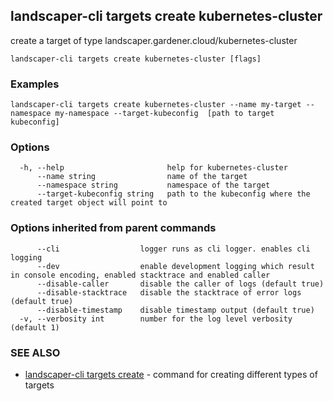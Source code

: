 ## landscaper-cli targets create kubernetes-cluster

create a target of type landscaper.gardener.cloud/kubernetes-cluster

```
landscaper-cli targets create kubernetes-cluster [flags]
```

### Examples

```
landscaper-cli targets create kubernetes-cluster --name my-target --namespace my-namespace --target-kubeconfig  [path to target kubeconfig]
```

### Options

```
  -h, --help                       help for kubernetes-cluster
      --name string                name of the target
      --namespace string           namespace of the target
      --target-kubeconfig string   path to the kubeconfig where the created target object will point to
```

### Options inherited from parent commands

```
      --cli                  logger runs as cli logger. enables cli logging
      --dev                  enable development logging which result in console encoding, enabled stacktrace and enabled caller
      --disable-caller       disable the caller of logs (default true)
      --disable-stacktrace   disable the stacktrace of error logs (default true)
      --disable-timestamp    disable timestamp output (default true)
  -v, --verbosity int        number for the log level verbosity (default 1)
```

### SEE ALSO

* [landscaper-cli targets create](landscaper-cli_targets_create.md)	 - command for creating different types of targets

